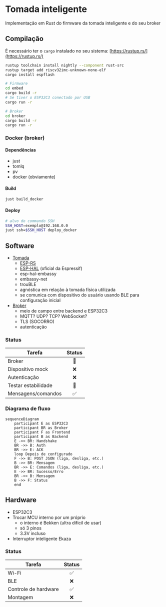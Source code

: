 # Tomada inteligente

Implementação em Rust do firmware da tomada inteligente e do seu broker

## Compilação

É necessário ter o `cargo` instalado no seu sistema: [https://rustup.rs/](https://rustup.rs/)

```bash
rustup toolchain install nightly --component rust-src
rustup target add riscv32imc-unknown-none-elf
cargo install espflash
```

```bash
# Firmware
cd embed
cargo build -r
# Se tiver o ESP32C3 conectado por USB
cargo run -r
```

```bash
# Broker
cd broker
cargo build -r
cargo run -r
```

### Docker (broker)

#### Dependências

- just
- tomlq
- pv
- docker (obviamente)

#### Build

```bash
just build_docker
```

#### Deploy

```bash
# alvo do commando SSH
SSH_HOST=exemplo@192.168.0.0
just ssh=$SSH_HOST deploy_docker
```

## Software

- [Tomada](embed)
  - [ESP-RS](https://github.com/esp-rs)
  - [ESP-HAL](https://github.com/esp-rs/esp-hal) (oficial da Espressif)
  - esp-hal-embassy
  - embassy-net
  - trouBLE
  - agnóstica em relação à tomada física utilizada
  - se comunica com dispositivo do usuário usando BLE para configuração inicial
- [Broker](broker)
  - meio de campo entre backend e ESP32C3
  - MQTT? UDP? TCP? WebSocket?
  - TLS (SOCORRO)
  - autenticação

### Status

| Tarefa               | Status |
|----------------------|:------:|
| Broker               |   🚧   |
| Dispositivo mock     |   ❌   |
| Autenticação         |   ❌   |
| Testar estabilidade  |   🚧   |
| Mensagens/comandos   |   ✅   |

### Diagrama de fluxo

```mermaid
sequenceDiagram
    participant E as ESP32C3
    participant BR as Broker
    participant F as Frontend
    participant B as Backend
    E ->> BR: Handshake
    BR ->> B: Auth
    BR ->> E: ACK
    loop Depois de configurado
    F ->> B: POST JSON (liga, desliga, etc.)
    B ->> BR: Mensagem
    BR ->> E: Comandos (liga, desliga, etc.)
    E ->> BR: Sucesso/Erro
    BR ->> B: Mensagem
    B ->> F: Status
    end
```

## Hardware

- ESP32C3
- Trocar MCU interno por um próprio
  - o interno é Bekken (ultra dificil de usar)
  - só 3 pinos
  - 3.3V incluso
- Interruptor inteligente Ekaza

### Status

| Tarefa               | Status |
|----------------------|:------:|
| Wi-Fi                |   ✅   |
| BLE                  |   ❌   |
| Controle de hardware |   ✅   |
| Montagem             |   ❌   |
